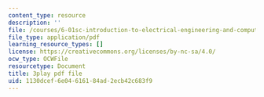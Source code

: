 ```yaml
---
content_type: resource
description: ''
file: /courses/6-01sc-introduction-to-electrical-engineering-and-computer-science-i-spring-2011/1130dcef6e04616184ad2ecb42c683f9_rOA1VC5aQ7Q.pdf
file_type: application/pdf
learning_resource_types: []
license: https://creativecommons.org/licenses/by-nc-sa/4.0/
ocw_type: OCWFile
resourcetype: Document
title: 3play pdf file
uid: 1130dcef-6e04-6161-84ad-2ecb42c683f9
---
```

